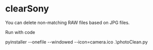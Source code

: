 # clearSony
You can delete non-matching RAW files based on JPG files.

Run with code

pyinstaller --onefile --windowed --icon=camera.ico .\photoClean.py
